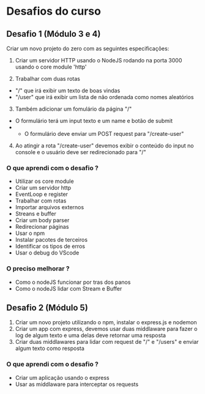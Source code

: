# Desafios do curso
## Desafio 1 (Módulo 3 e 4)
Criar um novo projeto do zero com as seguintes especificações:

1) Criar um servidor HTTP usando o NodeJS rodando na porta 3000 usando o core module 'http'

2) Trabalhar com duas rotas

*  "/" que irá exibir um texto de boas vindas
*  "/user" que irá exibir um lista de não ordenada como nomes aleatórios

3) Também adicionar um fomulário da página "/"
* O formulário terá um input texto e um name e botão de submit
* * O formulário deve enviar um POST request para "/create-user"

4) Ao atingir a rota "/create-user" devemos exibir o conteúdo do input no console e o usuário deve ser redirecionado para "/"
### O que aprendi com o desafio ? 
* Utilizar os core module
* Criar um servidor http
* EventLoop e register
* Trabalhar com rotas
* Importar arquivos externos
* Streans e buffer
* Criar um body parser
* Redirecionar páginas
* Usar o npm
* Instalar pacotes de terceiros
* Identificar os tipos de erros
* Usar o debug do VScode
### O preciso melhorar ?   
* Como o nodeJS funcionar por tras dos panos 
* Como o nodeJS lidar com Stream e Buffer
## Desafio 2 (Módulo 5)
1) Criar um novo projeto utilizando o npm, instalar o express.js e nodemon
2) Criar um app com express, devemos usar duas middlaware para fazer o log de algum texto e uma delas deve retornar uma resposta
3) Criar duas middlawares para lidar com request de "/" e "/users" e enviar algum texto como resposta
### O que aprendi com o desafio ? 
* Criar um aplicação usando o express
* Usar as middlaware para interceptar os requests


